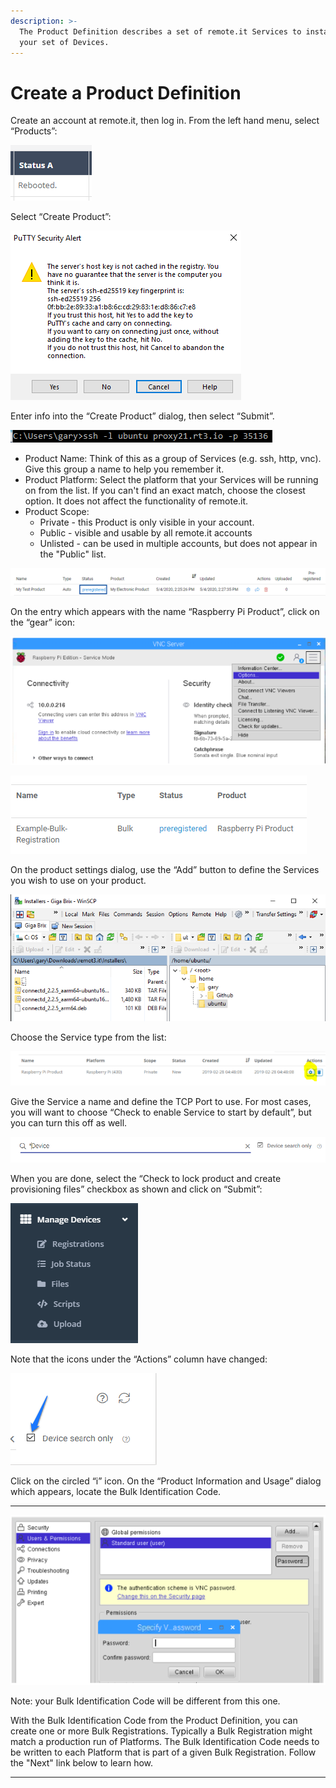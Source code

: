 ```yaml
---
description: >-
  The Product Definition describes a set of remote.it Services to install on
  your set of Devices.
---
```


# Create a Product Definition

Create an account at remote.it, then log in.  From the left hand menu, select “Products”:

![](../../.gitbook/assets/image%20%2891%29.png)

Select “Create Product”:

![](../../.gitbook/assets/image%20%2869%29.png)

Enter info into the “Create Product” dialog, then select “Submit”.

![](../../.gitbook/assets/image%20%28137%29.png)

* Product Name: Think of this as a group of Services \(e.g. ssh, http, vnc\).  Give this group a name to help you remember it.
* Product Platform: Select the platform that your Services will be running on from the list.  If you can't find an exact match, choose the closest option.  It does not affect the functionality of remote.it.
* Product Scope: 
  * Private - this Product is only visible in your account.
  * Public - visible and usable by all remote.it accounts
  * Unlisted - can be used in multiple accounts, but does not appear in the "Public" list.

![](../../.gitbook/assets/image%20%28391%29.png)

On the entry which appears with the name “Raspberry Pi Product”, click on the “gear” icon:

![](../../.gitbook/assets/image%20%2867%29.png)

![](../../.gitbook/assets/image%20%28255%29.png)

On the product settings dialog, use the “Add” button to define the Services you wish to use on your product.  

![](../../.gitbook/assets/image%20%28310%29.png)

Choose the Service type from the list:

![](../../.gitbook/assets/image%20%28368%29.png)

Give the Service a name and define the TCP Port to use.  For most cases, you will want to choose “Check to enable Service to start by default”, but you can turn this off as well.

![](../../.gitbook/assets/image%20%28389%29.png)

When you are done, select the “Check to lock product and create provisioning files” checkbox as shown and click on “Submit”:

![](../../.gitbook/assets/image%20%28295%29.png)

Note that the icons under the “Actions” column have changed:

![](../../.gitbook/assets/image%20%28422%29.png)

Click on the circled “i” icon.  On the “Product Information and Usage” dialog which appears, locate the Bulk Identification Code.  
****

![](../../.gitbook/assets/image%20%28300%29.png)

Note: your Bulk Identification Code will be different from this one.  

With the Bulk Identification Code from the Product Definition, you can create one or more Bulk Registrations.  Typically a Bulk Registration might match a production run of Platforms.  The Bulk Identification Code needs to be written to each Platform that is part of a given Bulk Registration.  Follow the "Next" link below to learn how.  
****

